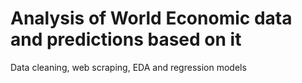 # Analysis of World Economic data and predictions based on it
Data cleaning, web scraping, EDA and regression models
